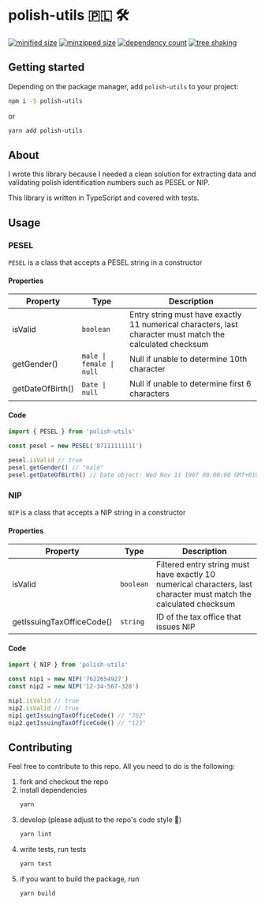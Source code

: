 # polish-utils 🇵🇱 🛠

[![minified size](https://badgen.net/bundlephobia/min/polish-utils)](https://badgen.net/bundlephobia/min/polish-utils)
[![minzipped size](https://badgen.net/bundlephobia/minzip/polish-utils)](https://badgen.net/bundlephobia/minzip/polish-utils)
[![dependency count](https://badgen.net/bundlephobia/dependency-count/polish-utils)](https://badgen.net/bundlephobia/dependency-count/polish-utils)
[![tree shaking](https://badgen.net/bundlephobia/tree-shaking/polish-utils)](https://badgen.net/bundlephobia/tree-shaking/polish-utils)

## Getting started

Depending on the package manager, add `polish-utils` to your project: 

```bash
npm i -S polish-utils
```

or

```bash
yarn add polish-utils
```

## About

I wrote this library because I needed a clean solution for extracting data and validating polish identification numbers such as PESEL or NIP.

This library is written in TypeScript and covered with tests.

## Usage

### PESEL

`PESEL` is a class that accepts a PESEL string in a constructor

#### Properties

| Property         | Type                                        | Description                                                                                               |
|------------------|---------------------------------------------|-----------------------------------------------------------------------------------------------------------|
| isValid          | `boolean`                                   | Entry string must have exactly 11 numerical characters, last character must match the calculated checksum |
| getGender()      | <code>male &#124; female &#124; null</code> | Null if unable to determine 10th character                                                                |
| getDateOfBirth() | <code>Date &#124; null</code>               | Null if unable to determine first 6 characters                                                            |


#### Code

```ts
import { PESEL } from 'polish-utils'

const pesel = new PESEL('87111111111')

pesel.isValid // true
pesel.getGender() // "male"
pesel.getDateOfBirth() // Date object: Wed Nov 11 1987 00:00:00 GMT+0100 (Central European Standard Time)
```

### NIP

`NIP` is a class that accepts a NIP string in a constructor

#### Properties

| Property                  | Type      | Description                                                                                                        |
|---------------------------|-----------|--------------------------------------------------------------------------------------------------------------------|
| isValid                   | `boolean` | Filtered entry string must have exactly 10 numerical characters, last character must match the calculated checksum |
| getIssuingTaxOfficeCode() | `string`  | ID of the tax office that issues NIP                                                                               |


#### Code

```ts
import { NIP } from 'polish-utils'

const nip1 = new NIP('7622654927')
const nip2 = new NIP('12-34-567-328')

nip1.isValid // true
nip2.isValid // true
nip1.getIssuingTaxOfficeCode() // "762"
nip2.getIssuingTaxOfficeCode() // "123"
```

## Contributing

Feel free to contribute to this repo. All you need to do is the following:

1. fork and checkout the repo
1. install dependencies
    ```bash
   yarn
    ```
1. develop (please adjust to the repo's code style 🙏)
    ```bash
   yarn lint 
   ```
1. write tests, run tests
    ```bash
   yarn test 
   ```
1. if you want to build the package, run
    ```bash
   yarn build 
   ```